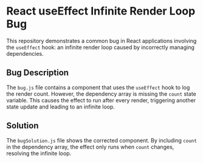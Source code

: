# React useEffect Infinite Render Loop Bug

This repository demonstrates a common bug in React applications involving the `useEffect` hook: an infinite render loop caused by incorrectly managing dependencies.

## Bug Description
The `bug.js` file contains a component that uses the `useEffect` hook to log the render count. However, the dependency array is missing the `count` state variable. This causes the effect to run after every render, triggering another state update and leading to an infinite loop.

## Solution
The `bugSolution.js` file shows the corrected component. By including `count` in the dependency array, the effect only runs when `count` changes, resolving the infinite loop.